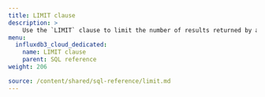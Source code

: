 ```yaml
---
title: LIMIT clause
description: > 
    Use the `LIMIT` clause to limit the number of results returned by a query.
menu:
  influxdb3_cloud_dedicated:
    name: LIMIT clause
    parent: SQL reference
weight: 206

source: /content/shared/sql-reference/limit.md
---
```


<!-- 
The content of this page is at /content/shared/sql-reference/limit.md
-->

